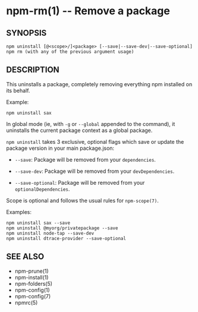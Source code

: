 npm-rm(1) -- Remove a package
=============================






















































<extoc></extoc>

## SYNOPSIS

    npm uninstall [@<scope>/]<package> [--save|--save-dev|--save-optional]
    npm rm (with any of the previous argument usage)

## DESCRIPTION

This uninstalls a package, completely removing everything npm installed
on its behalf.

Example:

    npm uninstall sax

In global mode (ie, with `-g` or `--global` appended to the command),
it uninstalls the current package context as a global package.

`npm uninstall` takes 3 exclusive, optional flags which save or update
the package version in your main package.json:

* `--save`: Package will be removed from your `dependencies`.

* `--save-dev`: Package will be removed from your `devDependencies`.

* `--save-optional`: Package will be removed from your `optionalDependencies`.

Scope is optional and follows the usual rules for `npm-scope(7)`.

Examples:

    npm uninstall sax --save
    npm uninstall @myorg/privatepackage --save
    npm uninstall node-tap --save-dev
    npm uninstall dtrace-provider --save-optional

## SEE ALSO

* npm-prune(1)
* npm-install(1)
* npm-folders(5)
* npm-config(1)
* npm-config(7)
* npmrc(5)
